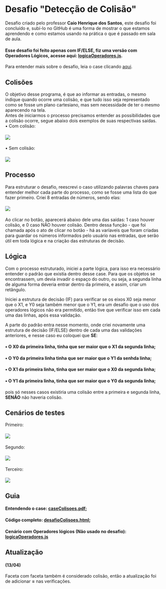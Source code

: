 # Desafio "Detecção de Colisão"
 Desafio criado pelo professor <b>Caio Henrique dos Santos</b>, este desafio foi concluído e, subí-lo no GitHub é uma forma de mostrar o que estamos aprendendo e como estamos usando na prática o que é passado em sala de aula. <br>

#### Esse desafio foi feito apenas com IF/ELSE, fiz uma versão com Operadores Lógicos, acesse aqui: <a href="logicaOperadores.js">logicaOperadores.js<a>.

 Para entender mais sobre o desafio, leia o case clicando <a href="caseColisoes.pdf">aqui</a>.

 ## Colisões
 O objetivo desse programa, é que ao informar as entradas, o mesmo indique quando ocorre uma colisão, e que tudo isso seja representado como se fosse um plano cartesiano, mas sem necessidade de ter o mesmo aparecendo na tela. <br>
  Antes de iniciarmos o processo precisamos entender as possibilidades que a colisão ocorre, segue abaixo dois exemplos de suas respectivas saídas. <br>
  • Com colisão:
 #### <img src="https://user-images.githubusercontent.com/125743142/230685863-2ec60ed0-439e-4f40-bae1-d3ae0c166864.PNG"/>
  • Sem colisão:
 #### <img src="https://user-images.githubusercontent.com/125743142/230685861-c1dc39fb-2b15-49d9-ba76-f4301d506304.PNG"/>

 ## Processo
 Para estruturar o desafio, reescrevi o caso utilizando palavras chaves para entender melhor cada parte do processo, como se fosse uma lista do que fazer primeiro.
  Criei 8 entradas de números, sendo elas:
 #### <img src="https://user-images.githubusercontent.com/125743142/230657608-f196edcf-8533-4e00-9959-7c787b05ed3f.png"/>
 Ao clicar no botão, aparecerá abaixo dele uma das saídas: 1 caso houver colisão, e 0 caso NÃO houver colisão.
 Dentro dessa função - que foi chamada após o ato de clicar no botão - há as varíaveis que foram criadas para guardar os números informados pelo usuário nas entradas, que serão útil em toda lógica e na criação das estruturas de decisão.

 ## Lógica
  Com o processo estruturado, iniciei a parte lógica, para isso era necessário entender o padrão que existia dentro desse case. Para que os objetos se encontrassem, um devia invadir o espaço do outro, ou seja, a segunda linha de alguma forma deveria entrar dentro da primeira, e assim, criar um retângulo.

  Iniciei a estrutura de decisão (IF) para verificar se os eixos X0 seja menor que o X1, e Y0 seja também menor que o Y1, era um desafio que o uso dos operadores lógicos não era permitido, então tive que verificar isso em cada uma das linhas, após essa validação. 

  A parte do padrão entra nesse momento, onde criei novamente uma estrutura de decisão (IF/ELSE) dentro de cada uma das validações anteriores, e nesse caso eu coloquei que <b>SE</b>:
   #### • O X0 da primeira linha, tinha que ser maior que o X1 da segunda linha;
   #### • O Y0 da primeira linha tinha que ser maior que o Y1 da senhda linha;
   #### • O X1 da primeira linha, tinha que ser maior que o X0 da segunda linha;
   #### • O Y1 da primeira linha, tinha que ser maior que o Y0 da segunda linha;
 pois só nesses casos existiria uma colisão entre a primeira e segunda linha, <b>SENÃO</b> não haveria colisão.

## Cenários de testes
Primeiro:
#### <img src="https://user-images.githubusercontent.com/125743142/230657616-e51a2d19-0513-42cc-8f77-6b506d568ff3.PNG"/>
Segundo:
#### <img src="https://user-images.githubusercontent.com/125743142/230657617-81863dec-d7cf-4f92-8c56-220e301f53cd.PNG"/>
Terceiro:
#### <img src="https://user-images.githubusercontent.com/125743142/230657613-26e21ae0-1cc0-4a6a-93be-10d059373082.PNG"/>

## Guia
#### Entendendo o case: <a href="caseColisoes.pdf">caseColisoes.pdf</a>;
#### Código completo: <a href="desafioColisoes.html">desafioColisoes.html</a>;
#### Cenário com Operadores lógicos (Não usado no desafio): <a href="logicaOperadores.js">logicaOperadores.js</a>

## Atualização
#### (13/04)
Faceta com faceta também é considerado colisão, então a atualização foi de adicionar <b>=</b> nas verificações.